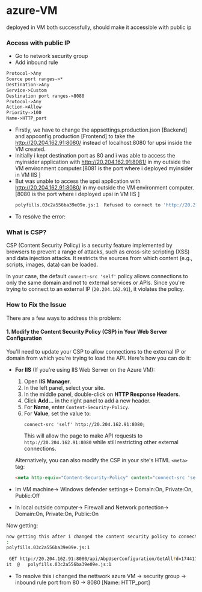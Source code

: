 # azure-VM

deployed in VM both successfully, should make it accessible with public ip
### Access with public IP
- Go to network security group
- Add inbound rule
```markdown
Protocol->Any
Source port ranges->*
Destination->Any
Service->Custom
Destination port ranges->8080
Protocol->Any
Action->Allow
Priority->100
Name->HTTP_port
```
- Firstly, we have to change the appsettings.production.json [Backend] and appconfig.production [Frontend] to take the http://20.204.162.91:8080/ instead of localhost:8080 for upsi inside the VM created.
- Initially i kept destination port as 80 and i was able to access the myinsider application with http://20.204.162.91:8081/ in my outside the VM environment computer.[8081 is the port where i deployed myinsider in VM IIS ]
- But was unable to access the upsi application with http://20.204.162.91:8080/ in my outside the VM environment computer. [8080 is the port where i deployed upsi in VM IIS ]
  ```bash
  polyfills.03c2a556ba39e09e.js:1  Refused to connect to 'http://20.204.162.91:8080/api/AbpUserConfiguration/GetAll?d=1744178883471' because it violates the following Content Security Policy directive: "connect-src 'self'
  ```
- To resolve the error:


### What is CSP?

CSP (Content Security Policy) is a security feature implemented by browsers to prevent a range of attacks, such as cross-site scripting (XSS) and data injection attacks. It restricts the sources from which content (e.g., scripts, images, data) can be loaded.

In your case, the default `connect-src 'self'` policy allows connections to only the same domain and not to external services or APIs. Since you're trying to connect to an external IP (`20.204.162.91`), it violates the policy.

### How to Fix the Issue

There are a few ways to address this problem:

#### 1. Modify the Content Security Policy (CSP) in Your Web Server Configuration

You'll need to update your CSP to allow connections to the external IP or domain from which you're trying to load the API. Here's how you can do it:

- **For IIS** (If you're using IIS Web Server on the Azure VM):

  1. Open **IIS Manager**.
  2. In the left panel, select your site.
  3. In the middle panel, double-click on **HTTP Response Headers**.
  4. Click **Add...** in the right panel to add a new header.
  5. For **Name**, enter `Content-Security-Policy`.
  6. For **Value**, set the value to:
     ```
     connect-src 'self' http://20.204.162.91:8080;
     ```
     This will allow the page to make API requests to `http://20.204.162.91:8080` while still restricting other external connections.

  Alternatively, you can also modify the CSP in your site's HTML `<meta>` tag:
  ```html
  <meta http-equiv="Content-Security-Policy" content="connect-src 'self' http://20.204.162.91:8080;">
  ```
- Im VM machine-> Windows defender settings-> Domain:On, Private:On, Public:Off
- In local outside computer-> Firewall and Network portection-> Domain:On, Private:On, Public:On
 
Now getting:
```bash
now getting this after i changed the content security policy to connect-src 'self' http://20.204.162.91:8080;
:
polyfills.03c2a556ba39e09e.js:1 
 
 GET http://20.204.162.91:8080/api/AbpUserConfiguration/GetAll?d=1744179723290 net::ERR_CONNECTION_TIMED_OUT
it	@	polyfills.03c2a556ba39e09e.js:1
```

- To resolve this i changed the nettwork azure VM -> security group -> inbound rule port from 80 -> 8080 [Name: HTTP_port]
